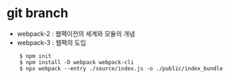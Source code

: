 # git branch
- webpack-2 : 웹팩이전의 세계와 모듈의 개념
- webpack-3 : 웹팩의 도입
```
    $ npm init
    $ npm install -D webpack webpack-cli
    $ npx webpack --entry ./source/index.js -o ./public/index_bundle
```